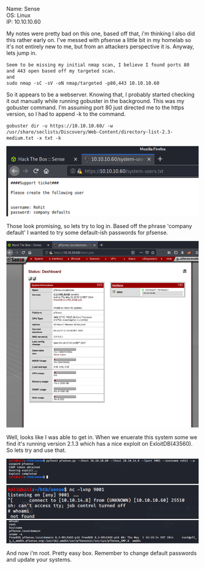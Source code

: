 Name: Sense  
OS:   Linux  
IP:   10.10.10.60  

My notes were pretty bad on this one, based off that, i'm thinking I also did this rather early on.  I've messed with pfsense a little bit in my homelab so it's not entirely new to me, but from an attackers perspective it is.  Anyway, lets jump in.  

    Seem to be missing my initial nmap scan, I believe I found ports 80 and 443 open based off my targeted scan.
    and
    sudo nmap -sC -sV -oN nmap/targeted -p80,443 10.10.10.60
    
    
So it appears to be a webserver.  Knowing that, I probably started checking it out manually while running gobuster in the background.  This was my gobuster command.  I'm assuming port 80 just directed me to the https version, so I had to append -k to the command.
    
    gobuster dir -u https://10.10.10.60/ -w /usr/share/seclists/Discovery/Web-Content/directory-list-2.3-medium.txt -x txt -k
    
![](./2b82cf086ceb954478153850646a9b17.png)

Those look promising, so lets try to log in.  Based off the phrase 'company default' I wanted to try some default-ish passwords for pfsense.  

![](./845ae0901f18f434ce2a2d10b1e4dcff.png)

Well, looks like I was able to get in.  When we enuerate this system some we find it's running version 2.1.3 which has a nice exploit on ExloitDB(43560).  So lets try and use that.

![](./97784674aa0d552e25aba6d74314d370.png)
![](./3cbd4a4e06a99d17492916332914e2d7.png)
![](./edf88d099d7a621a3ee9d71db519d0ff.png)

And now i'm root.  Pretty easy box.  Remember to change default passwords and update your systems.
